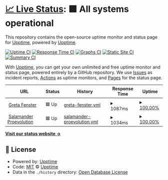 # [📈 Live Status](https://onedot-digital-crew.github.io): <!--live status--> **🟩 All systems operational**

This repository contains the open-source uptime monitor and status page for [Upptime](https://upptime.js.org), powered by [Upptime](https://github.com/upptime/upptime).

[![Uptime CI](https://github.com/upptime/upptime/workflows/Uptime%20CI/badge.svg)](https://github.com/upptime/upptime/actions?query=workflow%3A%22Uptime+CI%22)
[![Response Time CI](https://github.com/upptime/upptime/workflows/Response%20Time%20CI/badge.svg)](https://github.com/upptime/upptime/actions?query=workflow%3A%22Response+Time+CI%22)
[![Graphs CI](https://github.com/upptime/upptime/workflows/Graphs%20CI/badge.svg)](https://github.com/upptime/upptime/actions?query=workflow%3A%22Graphs+CI%22)
[![Static Site CI](https://github.com/upptime/upptime/workflows/Static%20Site%20CI/badge.svg)](https://github.com/upptime/upptime/actions?query=workflow%3A%22Static+Site+CI%22)
[![Summary CI](https://github.com/upptime/upptime/workflows/Summary%20CI/badge.svg)](https://github.com/upptime/upptime/actions?query=workflow%3A%22Summary+CI%22)

With [Upptime](https://upptime.js.org), you can get your own unlimited and free uptime monitor and status page, powered entirely by a GitHub repository. We use [Issues](https://github.com/upptime/upptime/issues) as incident reports, [Actions](https://github.com/upptime/upptime/actions) as uptime monitors, and [Pages](https://onedot-digital-crew.github.io) for the status page.

<!--start: status pages-->
<!-- This summary is generated by Upptime (https://github.com/upptime/upptime) -->
<!-- Do not edit this manually, your changes will be overwritten -->
<!-- prettier-ignore -->
| URL | Status | History | Response Time | Uptime |
| --- | ------ | ------- | ------------- | ------ |
| <img alt="" src="https://icons.duckduckgo.com/ip3/greta-fenster.com.ico" height="13"> [Greta Fenster](https://greta-fenster.com) | 🟩 Up | [greta-fenster.yml](https://github.com/onedot-digital-crew/upptime/commits/HEAD/history/greta-fenster.yml) | <details><summary><img alt="Response time graph" src="./graphs/greta-fenster/response-time-week.png" height="20"> 1087ms</summary><br><a href="https://upptime.github.io/upptime/history/greta-fenster"><img alt="Response time 1087" src="https://img.shields.io/endpoint?url=https%3A%2F%2Fraw.githubusercontent.com%2Fonedot-digital-crew%2Fupptime%2FHEAD%2Fapi%2Fgreta-fenster%2Fresponse-time.json"></a><br><a href="https://upptime.github.io/upptime/history/greta-fenster"><img alt="24-hour response time 1087" src="https://img.shields.io/endpoint?url=https%3A%2F%2Fraw.githubusercontent.com%2Fonedot-digital-crew%2Fupptime%2FHEAD%2Fapi%2Fgreta-fenster%2Fresponse-time-day.json"></a><br><a href="https://upptime.github.io/upptime/history/greta-fenster"><img alt="7-day response time 1087" src="https://img.shields.io/endpoint?url=https%3A%2F%2Fraw.githubusercontent.com%2Fonedot-digital-crew%2Fupptime%2FHEAD%2Fapi%2Fgreta-fenster%2Fresponse-time-week.json"></a><br><a href="https://upptime.github.io/upptime/history/greta-fenster"><img alt="30-day response time 1087" src="https://img.shields.io/endpoint?url=https%3A%2F%2Fraw.githubusercontent.com%2Fonedot-digital-crew%2Fupptime%2FHEAD%2Fapi%2Fgreta-fenster%2Fresponse-time-month.json"></a><br><a href="https://upptime.github.io/upptime/history/greta-fenster"><img alt="1-year response time 1087" src="https://img.shields.io/endpoint?url=https%3A%2F%2Fraw.githubusercontent.com%2Fonedot-digital-crew%2Fupptime%2FHEAD%2Fapi%2Fgreta-fenster%2Fresponse-time-year.json"></a></details> | <details><summary><a href="https://upptime.github.io/upptime/history/greta-fenster">100.00%</a></summary><a href="https://upptime.github.io/upptime/history/greta-fenster"><img alt="All-time uptime 100.00%" src="https://img.shields.io/endpoint?url=https%3A%2F%2Fraw.githubusercontent.com%2Fonedot-digital-crew%2Fupptime%2FHEAD%2Fapi%2Fgreta-fenster%2Fuptime.json"></a><br><a href="https://upptime.github.io/upptime/history/greta-fenster"><img alt="24-hour uptime 100.00%" src="https://img.shields.io/endpoint?url=https%3A%2F%2Fraw.githubusercontent.com%2Fonedot-digital-crew%2Fupptime%2FHEAD%2Fapi%2Fgreta-fenster%2Fuptime-day.json"></a><br><a href="https://upptime.github.io/upptime/history/greta-fenster"><img alt="7-day uptime 100.00%" src="https://img.shields.io/endpoint?url=https%3A%2F%2Fraw.githubusercontent.com%2Fonedot-digital-crew%2Fupptime%2FHEAD%2Fapi%2Fgreta-fenster%2Fuptime-week.json"></a><br><a href="https://upptime.github.io/upptime/history/greta-fenster"><img alt="30-day uptime 100.00%" src="https://img.shields.io/endpoint?url=https%3A%2F%2Fraw.githubusercontent.com%2Fonedot-digital-crew%2Fupptime%2FHEAD%2Fapi%2Fgreta-fenster%2Fuptime-month.json"></a><br><a href="https://upptime.github.io/upptime/history/greta-fenster"><img alt="1-year uptime 100.00%" src="https://img.shields.io/endpoint?url=https%3A%2F%2Fraw.githubusercontent.com%2Fonedot-digital-crew%2Fupptime%2FHEAD%2Fapi%2Fgreta-fenster%2Fuptime-year.json"></a></details>
| <img alt="" src="https://icons.duckduckgo.com/ip3/salamander-proevolution.com.ico" height="13"> [Salamander Proevolution](https://salamander-proevolution.com) | 🟩 Up | [salamander-proevolution.yml](https://github.com/onedot-digital-crew/upptime/commits/HEAD/history/salamander-proevolution.yml) | <details><summary><img alt="Response time graph" src="./graphs/salamander-proevolution/response-time-week.png" height="20"> 1034ms</summary><br><a href="https://upptime.github.io/upptime/history/salamander-proevolution"><img alt="Response time 1034" src="https://img.shields.io/endpoint?url=https%3A%2F%2Fraw.githubusercontent.com%2Fonedot-digital-crew%2Fupptime%2FHEAD%2Fapi%2Fsalamander-proevolution%2Fresponse-time.json"></a><br><a href="https://upptime.github.io/upptime/history/salamander-proevolution"><img alt="24-hour response time 1034" src="https://img.shields.io/endpoint?url=https%3A%2F%2Fraw.githubusercontent.com%2Fonedot-digital-crew%2Fupptime%2FHEAD%2Fapi%2Fsalamander-proevolution%2Fresponse-time-day.json"></a><br><a href="https://upptime.github.io/upptime/history/salamander-proevolution"><img alt="7-day response time 1034" src="https://img.shields.io/endpoint?url=https%3A%2F%2Fraw.githubusercontent.com%2Fonedot-digital-crew%2Fupptime%2FHEAD%2Fapi%2Fsalamander-proevolution%2Fresponse-time-week.json"></a><br><a href="https://upptime.github.io/upptime/history/salamander-proevolution"><img alt="30-day response time 1034" src="https://img.shields.io/endpoint?url=https%3A%2F%2Fraw.githubusercontent.com%2Fonedot-digital-crew%2Fupptime%2FHEAD%2Fapi%2Fsalamander-proevolution%2Fresponse-time-month.json"></a><br><a href="https://upptime.github.io/upptime/history/salamander-proevolution"><img alt="1-year response time 1034" src="https://img.shields.io/endpoint?url=https%3A%2F%2Fraw.githubusercontent.com%2Fonedot-digital-crew%2Fupptime%2FHEAD%2Fapi%2Fsalamander-proevolution%2Fresponse-time-year.json"></a></details> | <details><summary><a href="https://upptime.github.io/upptime/history/salamander-proevolution">100.00%</a></summary><a href="https://upptime.github.io/upptime/history/salamander-proevolution"><img alt="All-time uptime 100.00%" src="https://img.shields.io/endpoint?url=https%3A%2F%2Fraw.githubusercontent.com%2Fonedot-digital-crew%2Fupptime%2FHEAD%2Fapi%2Fsalamander-proevolution%2Fuptime.json"></a><br><a href="https://upptime.github.io/upptime/history/salamander-proevolution"><img alt="24-hour uptime 100.00%" src="https://img.shields.io/endpoint?url=https%3A%2F%2Fraw.githubusercontent.com%2Fonedot-digital-crew%2Fupptime%2FHEAD%2Fapi%2Fsalamander-proevolution%2Fuptime-day.json"></a><br><a href="https://upptime.github.io/upptime/history/salamander-proevolution"><img alt="7-day uptime 100.00%" src="https://img.shields.io/endpoint?url=https%3A%2F%2Fraw.githubusercontent.com%2Fonedot-digital-crew%2Fupptime%2FHEAD%2Fapi%2Fsalamander-proevolution%2Fuptime-week.json"></a><br><a href="https://upptime.github.io/upptime/history/salamander-proevolution"><img alt="30-day uptime 100.00%" src="https://img.shields.io/endpoint?url=https%3A%2F%2Fraw.githubusercontent.com%2Fonedot-digital-crew%2Fupptime%2FHEAD%2Fapi%2Fsalamander-proevolution%2Fuptime-month.json"></a><br><a href="https://upptime.github.io/upptime/history/salamander-proevolution"><img alt="1-year uptime 100.00%" src="https://img.shields.io/endpoint?url=https%3A%2F%2Fraw.githubusercontent.com%2Fonedot-digital-crew%2Fupptime%2FHEAD%2Fapi%2Fsalamander-proevolution%2Fuptime-year.json"></a></details>

<!--end: status pages-->

[**Visit our status website →**](https://onedot-digital-crew.github.io)

## 📄 License

- Powered by: [Upptime](https://github.com/upptime/upptime)
- Code: [MIT](./LICENSE) © [Upptime](https://upptime.js.org)
- Data in the `./history` directory: [Open Database License](https://opendatacommons.org/licenses/odbl/1-0/)
